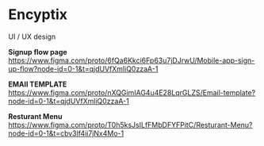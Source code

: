 # Encyptix
UI / UX design

**Signup flow page**
https://www.figma.com/proto/6fQa6Kkci6Fp63u7jDJrwU/Mobile-app-sign-up-flow?node-id=0-1&t=qjdUVfXmliQ0zzaA-1

**EMAIl TEMPLATE**
https://www.figma.com/proto/nXQGimIAG4u4E28LqrGLZS/Email-template?node-id=0-1&t=qjdUVfXmliQ0zzaA-1

**Resturant Menu**
https://www.figma.com/proto/T0h5ksJsILfFMbDFYFPitC/Resturant-Menu?node-id=0-1&t=cbv3lf4ii7jNx4Mo-1

